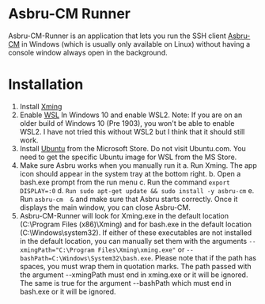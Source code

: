 # Asbru-CM Runner

Asbru-CM-Runner is an application that lets you run the SSH client [Asbru-CM](https://www.asbru-cm.net) in Windows (which is usually only available on Linux) without having a console window always open in the background.

# Installation
1. Install [Xming](http://www.straightrunning.com/XmingNotes/)
2. Enable [WSL](https://docs.microsoft.com/en-us/windows/wsl/install-win10) In Windows 10 and enable WSL2. Note: If you are on an older build of Windows 10 (Pre 1903), you won't be able to enable WSL2. I have not tried this without WSL2 but I think that it should still work.
3. Install [Ubuntu](https://www.microsoft.com/en-us/p/ubuntu/9nblggh4msv6?activetab=pivot:overviewtab) from the Microsoft Store. Do not visit Ubuntu.com. You need to get the specific  Ubuntu image for WSL from the MS Store.
4. Make sure Asbru works when you manually run it
   a. Run Xming. The app icon should appear in the system tray at the bottom right.
   b. Open a bash.exe prompt from the run menu
   c. Run the command `export DISPLAY=:0`
   d. `Run sudo apt-get update && sudo install -y asbru-cm`
   e. Run `asbru-cm  &` and make sure that Asbru starts correctly. Once it displays the main window, you can close Asbru-CM.
5. Asbru-CM-Runner will look for Xming.exe in the default location (C:\Program Files (x86)\Xming) and for bash.exe in the default location (C:\Windows\system32\). If either of these executables are not installed in the default location, you can manually set them with the arguments `--xmingPath="C:\Program Files\Xming\xming.exe"` or `--bashPath=C:\Windows\System32\bash.exe`. Please note that if the path has spaces, you must wrap them in quotation marks. The path passed with the argument --xmingPath must end in xming.exe or it will be ignored. The same  is true for the argument --bashPath which must end in bash.exe or it will be ignored.
